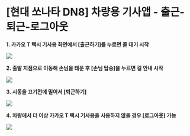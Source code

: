 # [현대 쏘나타 DN8] 차량용 기사앱 - 출근-퇴근-로그아웃

**1. 카카오 T 택시 기사용 화면에서 [출근하기]를 누르면 콜 대기 시작**

![](https://kakaomobilitysupport.zendesk.com/hc/article_attachments/44931748732441)

**2. 출발 지점으로 이동해 손님을 태운 후 [손님 탑승]을 누르면 길 안내 시작**

![](https://kakaomobilitysupport.zendesk.com/hc/article_attachments/44931748751385)

**3. 시동을 끄기전에 밀어서 [퇴근하기]**

![](https://kakaomobilitysupport.zendesk.com/hc/article_attachments/44931748752281)

**4. 차량에서 더 이상 카카오 T 택시 기사용을 사용하지 않을 경우 [로그아웃] 가능**

![](https://kakaomobilitysupport.zendesk.com/hc/article_attachments/44931771973401)